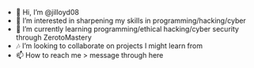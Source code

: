 - 👋 Hi, I’m @jilloyd08
- 👀 I’m interested in sharpening my skills in programming/hacking/cyber
- 🌱 I’m currently learning programming/ethical hacking/cyber security through ZerotoMastery
- 🎶 I’m looking to collaborate on projects I might learn from
- 📫 How to reach me > message through here

<!---
jilloyd08/jilloyd08 is a ✨ special ✨ repository because its `README.md` (this file) appears on your GitHub profile.
You can click the Preview link to take a look at your changes.
--->
